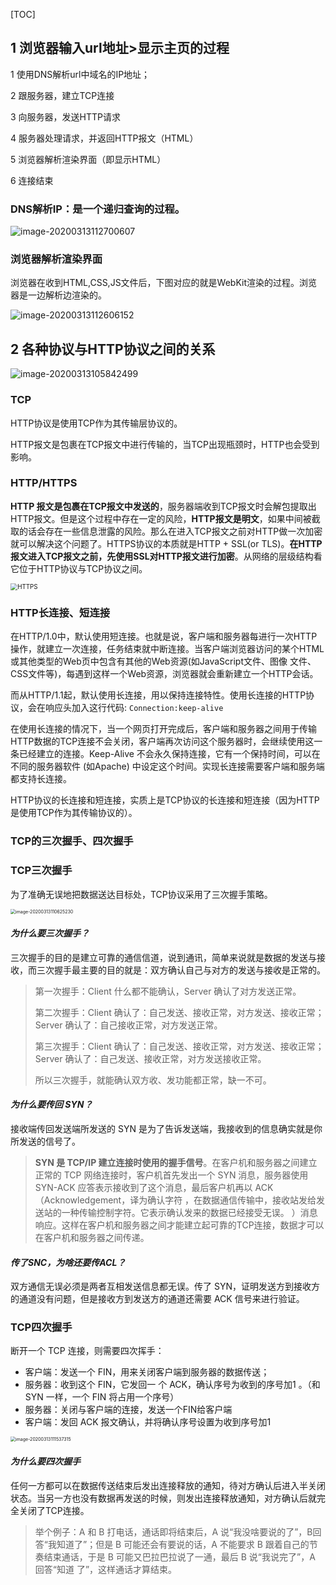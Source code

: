 [TOC]

## 1 浏览器输入url地址>显示主页的过程

1 使用DNS解析url中域名的IP地址；

2 跟服务器，建立TCP连接

3 向服务器，发送HTTP请求

4 服务器处理请求，并返回HTTP报文（HTML）

5 浏览器解析渲染界面（即显示HTML）

6 连接结束



### DNS解析IP：是一个递归查询的过程。

![image-20200313112700607](../images/dns_parser_ip.png)



### 浏览器解析渲染界面

浏览器在收到HTML,CSS,JS文件后，下图对应的就是WebKit渲染的过程。浏览器是一边解析边渲染的。

![image-20200313112606152](../images/html_render.png)



## 2 各种协议与HTTP协议之间的关系

![image-20200313105842499](../images/http_work_with_others.png)

### TCP

HTTP协议是使用TCP作为其传输层协议的。

HTTP报文是包裹在TCP报文中进行传输的，当TCP出现瓶颈时，HTTP也会受到影响。



### HTTP/HTTPS

**HTTP 报文是包裹在TCP报文中发送的**，服务器端收到TCP报文时会解包提取出HTTP报文。但是这个过程中存在一定的风险，**HTTP报文是明文**，如果中间被截取的话会存在一些信息泄露的风险。那么在进入TCP报文之前对HTTP做一次加密就可以解决这个问题了。HTTPS协议的本质就是HTTP + SSL(or TLS)。**在HTTP报文进入TCP报文之前，先使用SSL对HTTP报文进行加密**。从网络的层级结构看它位于HTTP协议与TCP协议之间。

<img src="../images/http_https.png" alt="HTTPS" style="zoom:70%;" />

### HTTP长连接、短连接

在HTTP/1.0中，默认使用短连接。也就是说，客户端和服务器每进行一次HTTP操作，就建立一次连接，任务结束就中断连接。当客户端浏览器访问的某个HTML或其他类型的Web页中包含有其他的Web资源(如JavaScript文件、图像 文件、CSS文件等)，每遇到这样一个Web资源，浏览器就会重新建立一个HTTP会话。

而从HTTP/1.1起，默认使用长连接，用以保持连接特性。使用长连接的HTTP协议，会在响应头加入这行代码: `Connection:keep-alive`

在使用长连接的情况下，当一个网页打开完成后，客户端和服务器之间用于传输HTTP数据的TCP连接不会关闭，客户端再次访问这个服务器时，会继续使用这一条已经建立的连接。Keep-Alive 不会永久保持连接，它有一个保持时间，可以在不同的服务器软件 (如Apache) 中设定这个时间。实现长连接需要客户端和服务端都支持长连接。

HTTP协议的长连接和短连接，实质上是TCP协议的长连接和短连接（因为HTTP是使用TCP作为其传输协议的）。



### TCP的三次握手、四次握手

### TCP三次握手

为了准确无误地把数据送达目标处，TCP协议采用了三次握手策略。

<img src="../images/TCP_3handsake.png" alt="image-20200313110625230" style="zoom:50%;" />

#### *为什么要三次握手？*

三次握手的目的是建立可靠的通信信道，说到通讯，简单来说就是数据的发送与接收，而三次握手最主要的目的就是：双方确认自己与对方的发送与接收是正常的。

>第一次握手：Client 什么都不能确认，Server 确认了对方发送正常。
>
>第二次握手：Client 确认了：自己发送、接收正常，对方发送、接收正常；Server 确认了：自己接收正常，对方发送正常。
>
>第三次握手：Client 确认了：自己发送、接收正常，对方发送、接收正常；Server 确认了：自己发送、接收正常，对方发送接收正常。
>
>所以三次握手，就能确认双方收、发功能都正常，缺一不可。

#### *为什么要传回 SYN？*

接收端传回发送端所发送的 SYN 是为了告诉发送端，我接收到的信息确实就是你所发送的信号了。

>**SYN 是 TCP/IP 建立连接时使用的握手信号**。在客户机和服务器之间建立正常的 TCP 网络连接时，客户机首先发出一个 SYN 消息，服务器使用 SYN-ACK 应答表示接收到了这个消息，最后客户机再以 ACK（Acknowledgement，译为确认字符 ，在数据通信传输中，接收站发给发送站的一种传输控制字符。它表示确认发来的数据已经接受无误。 ）消息响应。这样在客户机和服务器之间才能建立起可靠的TCP连接，数据才可以在客户机和服务器之间传递。

#### *传了SNC，为啥还要传ACL？*

双方通信无误必须是两者互相发送信息都无误。传了 SYN，证明发送方到接收方的通道没有问题，但是接收方到发送方的通道还需要 ACK 信号来进行验证。



### TCP四次握手

断开一个 TCP 连接，则需要四次挥手：

- 客户端：发送一个 FIN，用来关闭客户端到服务器的数据传送；
- 服务器：收到这个 FIN，它发回一 个 ACK，确认序号为收到的序号加1 。（和 SYN 一样，一个 FIN 将占用一个序号）
- 服务器：关闭与客户端的连接，发送一个FIN给客户端
- 客户端：发回 ACK 报文确认，并将确认序号设置为收到序号加1

<img src="../images/TCP_4handshake.png" alt="image-20200313111537315" style="zoom:50%;" />



#### *为什么要四次握手*

任何一方都可以在数据传送结束后发出连接释放的通知，待对方确认后进入半关闭状态。当另一方也没有数据再发送的时候，则发出连接释放通知，对方确认后就完全关闭了TCP连接。

> 举个例子：A 和 B 打电话，通话即将结束后，A 说“我没啥要说的了”，B回答“我知道了”；但是 B 可能还会有要说的话，A 不能要求 B 跟着自己的节奏结束通话，于是 B 可能又巴拉巴拉说了一通，最后 B 说“我说完了”，A 回答“知道 了”，这样通话才算结束。